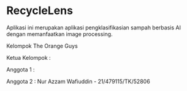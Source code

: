 # RecycleLens
Aplikasi ini merupakan aplikasi pengklasifikasian sampah berbasis AI dengan memanfaatkan image processing. 

Kelompok The Orange Guys

Ketua Kelompok : 

Anggota 1 : 

Anggota 2 : Nur Azzam Wafiuddin - 21/479115/TK/52806
